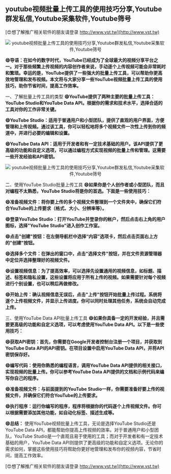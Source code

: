 ## **youtube视频批量上传工具的使用技巧分享,Youtube群发私信,Youtube采集软件,Youtube筛号**

[😍想了解推广相关软件的朋友请登录 http://www.vst.tw](http://www.vst.tw)

 <center><img src="https://vst.tw/MP4/tuiguang/png/4.png" alt="youtube视频批量上传工具的使用技巧分享,Youtube群发私信,Youtube采集软件,Youtube筛号"></center>

**😄导语：在如今的数字时代，YouTube已经成为了全球最大的视频分享平台之一。对于那些频繁上传视频的内容创作者来说，手动逐个上传视频可能会非常耗时和繁琐。幸运的是，YouTube提供了一些强大的批量上传工具，可以帮助你更高效地管理和发布视频。本文将与大家分享一些YouTube视频批量上传工具的使用技巧，助你节省时间，提高工作效率。**

一、了解批量上传工具的类型
**😄YouTube提供了两种主要的批量上传工具：YouTube Studio和YouTube Data API。根据你的需求和技术水平，选择合适的工具对你的工作非常关键。**

**😄YouTube Studio：适用于普通用户和小型团队，提供了直观的用户界面，方便管理和上传视频。通过该工具，你可以轻松地将多个视频文件一次性上传到你的频道中，并进行必要的编辑和设置。**

**😄YouTube Data API：适用于开发者和有一定技术基础的用户。该API提供了更高级的功能和自定义选项，可以通过编程方式实现视频的批量上传和管理。这需要一些开发经验和API密钥。**

 <center><img src="https://vst.tw/MP4/tuiguang/png/2.png" alt="youtube视频批量上传工具的使用技巧分享,Youtube群发私信,Youtube采集软件,Youtube筛号"></center>

二、使用YouTube Studio批量上传工具
**😄如果你是个人创作者或小型团队，而且对编程不太熟悉，YouTube Studio将是你的首选。下面是一些使用技巧：**

**😄准备视频文件：将你要上传的多个视频文件整理到一个文件夹中，确保它们符合YouTube的上传要求（格式、大小、分辨率等）。**

**😄登录YouTube Studio：打开YouTube并登录你的帐户，然后点击右上角的用户图标，选择"YouTube Studio"进入创作工作室。**

**😄点击"创建"按钮：在左侧导航栏中选择“内容”选项卡，然后点击页面右上方的"创建"按钮。**

**😄选择多个文件：在弹出的窗口中，点击"选择文件"按钮，并在文件资源管理器中定位并选择整理好的视频文件。**

**😄设置视频信息：为了提高效率，可以选择先设置通用的视频信息，如标题、描述、标签和隐私设置，这些设置将应用于所有上传的视频。如果需要针对每个视频进行个别设置，也可以稍后再做修改。**

**😄开始上传：确认视频信息无误后，点击"上传"按钮开始批量上传过程。系统将逐个上传视频文件，并显示上传进度。你可以同时处理其他任务，系统会自动完成上传。**

三、使用YouTube Data API批量上传工具
**😄如果你具备一定的开发经验，并且需要更高级的功能和自定义选项，可以考虑使用YouTube Data API。以下是一些使用技巧：**

**😄获取API密钥：首先，你需要在Google开发者控制台注册一个项目，并获取到YouTube Data API的API密钥。在项目设置中启用YouTube Data API，并将API密钥保存好。**

**😄编写代码：使用你熟悉的编程语言，调用YouTube Data API提供的相关接口，实现视频的批量上传。你可以参考YouTube Data API提供的文档和示例代码来编写你自己的程序。**

**😄准备视频文件：与前面提到的YouTube Studio一样，你需要准备好要上传的视频文件，并确保它们符合YouTube的上传要求。**

**😄执行程序：运行你编写的程序，程序将根据你的代码逐个上传视频文件。你可以根据需要添加其他功能，如自动化标签、描述生成等。**

**😄总结：**
使用YouTube视频批量上传工具，无论是选择YouTube Studio还是YouTube Data API，都能帮助你提高上传视频的效率。对于普通用户和小型团队，YouTube Studio是一个直观且易于使用的工具；而对于开发者和有一定技术基础的用户，YouTube Data API则提供了更高级的功能和自定义选项。无论你的需求如何，掌握这些使用技巧将帮助你更好地管理和发布你的视频内容，节省时间，提高工作效率。

[😍想了解推广相关软件的朋友请登录 http://www.vst.tw](http://www.vst.tw)



